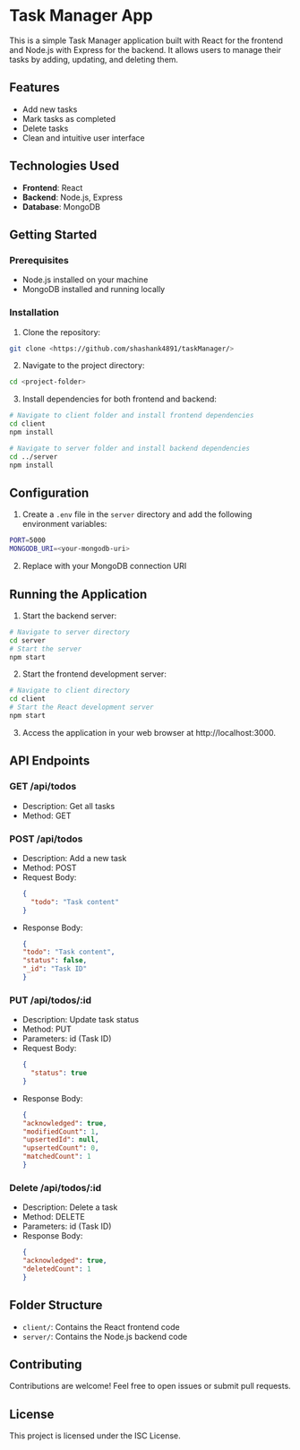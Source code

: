 # Task Manager App

This is a simple Task Manager application built with React for the frontend and Node.js with Express for the backend. It allows users to manage their tasks by adding, updating, and deleting them.

## Features

- Add new tasks
- Mark tasks as completed
- Delete tasks
- Clean and intuitive user interface

## Technologies Used

- **Frontend**: React
- **Backend**: Node.js, Express
- **Database**: MongoDB

## Getting Started

### Prerequisites

- Node.js installed on your machine
- MongoDB installed and running locally

### Installation

1. Clone the repository:

```bash
git clone <https://github.com/shashank4891/taskManager/>
```

2. Navigate to the project directory:

```bash
cd <project-folder>
```

3. Install dependencies for both frontend and backend:

```bash
# Navigate to client folder and install frontend dependencies
cd client
npm install

# Navigate to server folder and install backend dependencies
cd ../server
npm install
```

## Configuration

1. Create a `.env` file in the `server` directory and add the following environment variables:

```bash
PORT=5000
MONGODB_URI=<your-mongodb-uri>
```

2. Replace <your-mongodb-uri> with your MongoDB connection URI

## Running the Application

1. Start the backend server:

```bash
# Navigate to server directory
cd server
# Start the server
npm start
```

2. Start the frontend development server:

```bash
# Navigate to client directory
cd client
# Start the React development server
npm start
```

3. Access the application in your web browser at http://localhost:3000.

## API Endpoints

### GET /api/todos

- Description: Get all tasks
- Method: GET

### POST /api/todos

- Description: Add a new task
- Method: POST
- Request Body: 
  ```json
  {
    "todo": "Task content"
  }
- Response Body: 
  ```json
  {
  "todo": "Task content",
  "status": false,
  "_id": "Task ID"
  }

### PUT /api/todos/:id

- Description: Update task status
- Method: PUT
- Parameters: id (Task ID)
- Request Body: 
  ```json
  {
    "status": true
  }
- Response Body: 
  ```json
  {
  "acknowledged": true,
  "modifiedCount": 1,
  "upsertedId": null,
  "upsertedCount": 0,
  "matchedCount": 1
  }

 ### Delete /api/todos/:id

- Description: Delete a task
- Method: DELETE
- Parameters: id (Task ID)
- Response Body: 
  ```json
  {
  "acknowledged": true,
  "deletedCount": 1
  }

 ## Folder Structure
 - `client/`: Contains the React frontend code
 - `server/`: Contains the Node.js backend code

 ## Contributing

 Contributions are welcome! Feel free to open issues or submit pull requests.

 ## License

 This project is licensed under the ISC License.




